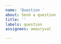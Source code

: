 ```yaml
---
name: 'Question '
about: Send a question
title: ''
labels: question
assignees: amauryval

---
```



